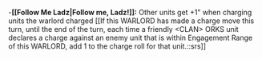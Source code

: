 -**[[Follow Me Ladz\|Follow me, Ladz!]]:** Other units get +1" when charging units the warlord charged [[If this WARLORD has made a charge move this turn, until the end of the turn, each time a friendly \<CLAN> ORKS unit declares a charge against an enemy unit that is within Engagement Range of this WARLORD, add 1 to the charge roll for that unit.::srs]]